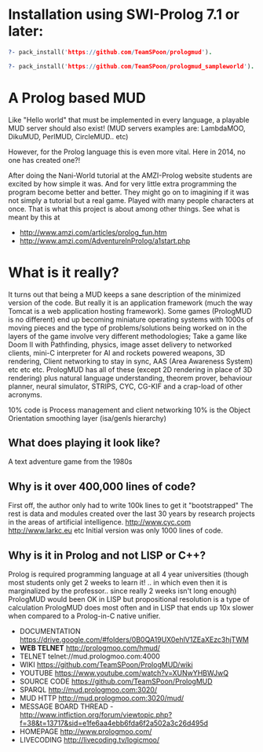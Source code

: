 # Installation using SWI-Prolog 7.1 or later:

```prolog
?- pack_install('https://github.com/TeamSPoon/prologmud').

?- pack_install('https://github.com/TeamSPoon/prologmud_sampleworld').

```

# A Prolog based MUD
Like "Hello world" that must be implemented in every language, a playable MUD server should also exist!  (MUD servers examples are: LambdaMOO, DikuMUD, PerlMUD, CircleMUD.. etc)   

However, for the Prolog language this is even more vital. Here in 2014, no one has created one?! 

After doing the Nani-World tutorial at the AMZI-Prolog website students are excited by how simple it was.  And for very little extra programming the program become better and better.  They might go on to imagining if it was not simply a tutorial but a real game.  Played with many people characters at once. That is what this project is about among other things.   See what is meant by this at 

* http://www.amzi.com/articles/prolog_fun.htm
* http://www.amzi.com/AdventureInProlog/a1start.php

# What is it really?

It turns out that being a MUD keeps a sane description of the minimized version of the code.   But really it is an application framework (much the way Tomcat is a web application hosting framework).
Some games (PrologMUD is no different) end up becoming miniature operating systems with 1000s of moving pieces and the type of problems/solutions being worked on in the layers of the game involve very different methodologies; Take a game like Doom II with Pathfinding, physics, image asset delivery to networked clients, mini-C interpreter for AI and rockets powered weapons, 3D rendering, Client networking to stay in sync, AAS (Area Awareness System) etc etc etc.   PrologMUD has all of these (except 2D rendering in place of 3D rendering) plus natural language understanding, theorem prover, behaviour planner, neural simulator, STRIPS, CYC, CG-KIF and a crap-load of other acronyms. 

10% code is Process management and client networking
10% is the Object Orientation smoothing layer (isa/genls hierarchy)



## What does playing it look like?
A text adventure game from the 1980s

## Why is it over 400,000 lines of code? 
First off, the author only had to write 100k lines to get it "bootstrapped" 
The rest is data and modules created over the last 30 years by research projects in the areas of artificial intelligence.   http://www.cyc.com http://www.larkc.eu  etc
Initial version was only 1000 lines of code.  

## Why is it in Prolog and not LISP or C++?
Prolog is required programming language at all 4 year universities (though most students only get 2 weeks to learn it! .. in which even then it is marginalized by the professor.. since really 2 weeks isn't long enough)
PrologMUD would been OK in LISP but propositional resolution is a type of calculation PrologMUD does most often and in LISP that ends up 10x slower when compared to a Prolog-in-C native unifier.


* DOCUMENTATION https://drive.google.com/#folders/0B0QA19UX0ehlV1ZEaXEzc3hjTWM
* **WEB TELNET** http://prologmoo.com/hmud/
* TELNET telnet://mud.prologmoo.com:4000
* WIKI https://github.com/TeamSPoon/PrologMUD/wiki
* YOUTUBE https://www.youtube.com/watch?v=XUNwYHBWJwQ
* SOURCE CODE https://github.com/TeamSPoon/PrologMUD
* SPARQL http://mud.prologmoo.com:3020/
* MUD HTTP http://mud.prologmoo.com:3020/mud/
* MESSAGE BOARD THREAD - http://www.intfiction.org/forum/viewtopic.php?f=38&t=13717&sid=e1fe6aa4ebb6fda6f2a502a3c26d495d
* HOMEPAGE http://www.prologmoo.com/
* LIVECODING http://livecoding.tv/logicmoo/
